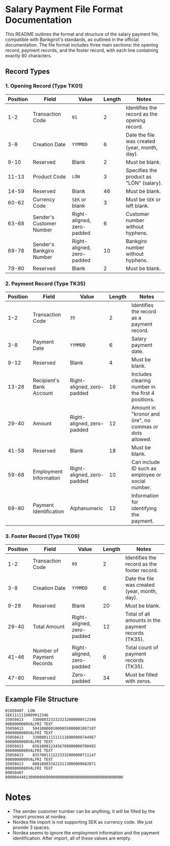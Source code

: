 # Salary Payment File Format Documentation

This README outlines the format and structure of the salary payment file, compatible with Bankgirot's standards, as outlined in the official documentation. The file format includes three main sections: the opening record, payment records, and the footer record, with each line containing exactly 80 characters.

## Record Types

### 1. Opening Record (Type TK01)

| Position | Field                  | Value                   | Length | Notes                                                   |
|----------|-------------------------|-------------------------|--------|---------------------------------------------------------|
| 1-2      | Transaction Code        | `01`                   | 2      | Identifies the record as the opening record.            |
| 3-8      | Creation Date           | `YYMMDD`               | 6      | Date the file was created (year, month, day).           |
| 9-10     | Reserved                | Blank                  | 2      | Must be blank.                                          |
| 11-13    | Product Code            | `LÖN`                  | 3      | Specifies the product as "LÖN" (salary).                |
| 14-59    | Reserved                | Blank                  | 46     | Must be blank.                                          |
| 60-62    | Currency Code           | `SEK` or blank         | 3      | Must be `SEK` or left blank.                            |
| 63-68    | Sender's Customer Number| Right-aligned, zero-padded | 6  | Customer number without hyphens.                        |
| 69-78    | Sender's Bankgiro Number| Right-aligned, zero-padded | 10 | Bankgiro number without hyphens.                        |
| 79-80    | Reserved                | Blank                  | 2      | Must be blank.                                          |

### 2. Payment Record (Type TK35)

| Position | Field                     | Value                        | Length | Notes                                                  |
|----------|----------------------------|------------------------------|--------|--------------------------------------------------------|
| 1-2      | Transaction Code           | `35`                        | 2      | Identifies the record as a payment record.             |
| 3-8      | Payment Date               | `YYMMDD`                    | 6      | Salary payment date.                                   |
| 9-12     | Reserved                   | Blank                       | 4      | Must be blank.                                         |
| 13-28    | Recipient's Bank Account   | Right-aligned, zero-padded  | 16     | Includes clearing number in the first 4 positions.     |
| 29-40    | Amount                     | Right-aligned, zero-padded  | 12     | Amount in "kronor and öre", no commas or dots allowed. |
| 41-58    | Reserved                   | Blank                       | 18     | Must be blank.                                         |
| 59-68    | Employment Information     | Right-aligned, zero-padded  | 10     | Can include ID such as employee or social number.      |
| 69-80    | Payment Identification     | Alphanumeric                | 12     | Information for identifying the payment.               |

### 3. Footer Record (Type TK09)

| Position | Field                    | Value                        | Length | Notes                                                   |
|----------|---------------------------|------------------------------|--------|---------------------------------------------------------|
| 1-2      | Transaction Code          | `09`                        | 2      | Identifies the record as the footer record.             |
| 3-8      | Creation Date             | `YYMMDD`                    | 6      | Date the file was created (year, month, day).           |
| 9-28     | Reserved                  | Blank                       | 20     | Must be blank.                                          |
| 29-40    | Total Amount              | Right-aligned, zero-padded  | 12     | Total of all amounts in the payment records (TK35).     |
| 41-46    | Number of Payment Records | Right-aligned, zero-padded  | 6      | Total count of payment records (TK35).                  |
| 47-80    | Reserved                  | Zero-padded                 | 34     | Must be filled with zeros.                              |

## Example File Structure

```plaintext
01050407  LÖN                                              SEK1111110009912346  
35050413    3300003232323232000000512346                  0000000000VALFRI TEXT 
35050413    5841000001009955000001097107                  0000000000VALFRI TEXT 
35050413    3300001111111116000000744967                  0000000000VALFRI TEXT 
35050413    6561000123456789000000700492                  0000000000VALFRI TEXT 
35050413    8357001112223332000000711147                  0000000000VALFRI TEXT 
35050413    6001000334223113000000682071                  0000000000VALFRI TEXT 
09050407                    0000044481300000060000000000000000000000000000000000
```

# Notes

- The sender customer number can be anything, it will be filled by the import process at nordea.
- Nordea file import is not supporting SEK as currency code. We just provide 3 spaces.
- Nordea seems to ignore the employment information and the payment identification. After import, all of these values are empty.
